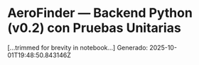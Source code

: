 # AeroFinder — Backend Python (v0.2) con Pruebas Unitarias
[...trimmed for brevity in notebook...]
Generado: 2025-10-01T19:48:50.843146Z
